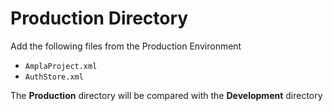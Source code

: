 Production Directory
============

Add the following files from the Production Environment

- ```AmplaProject.xml```
- ```AuthStore.xml```

The **Production** directory will be compared with the **Development** directory
